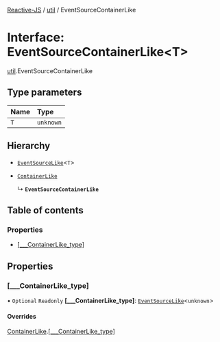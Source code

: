 [Reactive-JS](../README.md) / [util](../modules/util.md) / EventSourceContainerLike

# Interface: EventSourceContainerLike<T\>

[util](../modules/util.md).EventSourceContainerLike

## Type parameters

| Name | Type |
| :------ | :------ |
| `T` | `unknown` |

## Hierarchy

- [`EventSourceLike`](util.EventSourceLike.md)<`T`\>

- [`ContainerLike`](containers.ContainerLike.md)

  ↳ **`EventSourceContainerLike`**

## Table of contents

### Properties

- [[\_\_\_ContainerLike\_type]](util.EventSourceContainerLike.md#[___containerlike_type])

## Properties

### [\_\_\_ContainerLike\_type]

• `Optional` `Readonly` **[\_\_\_ContainerLike\_type]**: [`EventSourceLike`](util.EventSourceLike.md)<`unknown`\>

#### Overrides

[ContainerLike](containers.ContainerLike.md).[[___ContainerLike_type]](containers.ContainerLike.md#[___containerlike_type])
